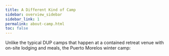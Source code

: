 ```yaml
---
title: A Different Kind of Camp
sidebar: overview_sidebar
sidebar_link: 1
permalink: about-camp.html
toc: false
---
```


Unlike the typical DUP camps that happen at a contained retreat venue with on-site lodging and meals, the Puerto Morelos winter camp:

